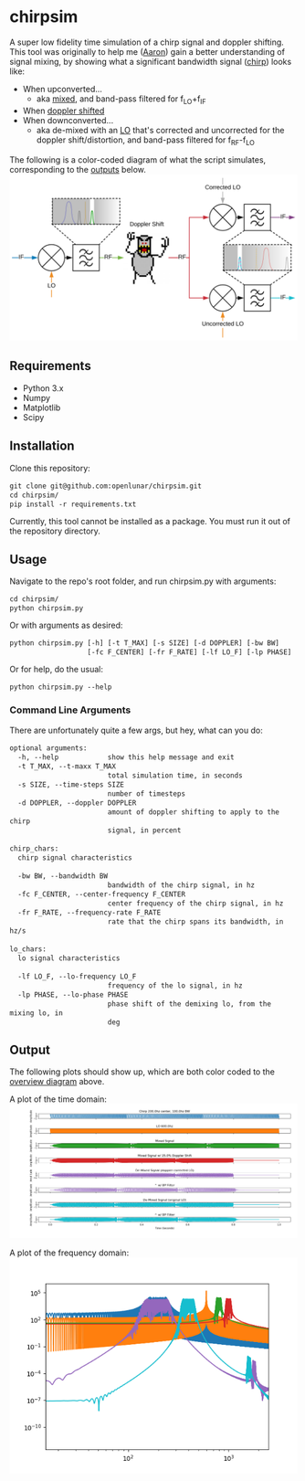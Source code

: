 # chirpsim
A super low fidelity time simulation of a chirp signal and doppler shifting.
This tool was originally to help me ([Aaron](https://github.com/a3ng7n)) gain a better
understanding of signal mixing, by showing what a significant bandwidth signal 
([chirp](https://wikipedia.org/wiki/Chirp)) looks like: 
- When upconverted...
    - aka [mixed](https://wikipedia.org/wiki/Frequency_mixer), and band-pass filtered for f<sub>LO</sub>+f<sub>IF</sub>
- When [doppler shifted](https://wikipedia.org/wiki/Doppler_effect)
- When downconverted...
    - aka de-mixed with an [LO](https://wikipedia.org/wiki/Local_oscillator)
that's corrected and uncorrected for the doppler shift/distortion, and band-pass filtered for f<sub>RF</sub>-f<sub>LO</sub>

The following is a color-coded diagram of what the script simulates, corresponding to
the [outputs](#output) below.\
![Overview Diagram](https://raw.githubusercontent.com/openlunar/chirpsim/master/overview.png)

## Requirements
* Python 3.x
* Numpy
* Matplotlib
* Scipy

## Installation
Clone this repository:

    git clone git@github.com:openlunar/chirpsim.git
    cd chirpsim/
    pip install -r requirements.txt

Currently, this tool cannot be installed as a package. You must run it
out of the repository directory.

## Usage
Navigate to the repo's root folder, and run chirpsim.py with arguments:

    cd chirpsim/
    python chirpsim.py

Or with arguments as desired:

    python chirpsim.py [-h] [-t T_MAX] [-s SIZE] [-d DOPPLER] [-bw BW]
                       [-fc F_CENTER] [-fr F_RATE] [-lf LO_F] [-lp PHASE]

Or for help, do the usual:

    python chirpsim.py --help

### Command Line Arguments
There are unfortunately quite a few args, but hey, what can you do:
    
    optional arguments:
      -h, --help            show this help message and exit
      -t T_MAX, --t-maxx T_MAX
                            total simulation time, in seconds
      -s SIZE, --time-steps SIZE
                            number of timesteps
      -d DOPPLER, --doppler DOPPLER
                            amount of doppler shifting to apply to the chirp
                            signal, in percent
    
    chirp_chars:
      chirp signal characteristics
    
      -bw BW, --bandwidth BW
                            bandwidth of the chirp signal, in hz
      -fc F_CENTER, --center-frequency F_CENTER
                            center frequency of the chirp signal, in hz
      -fr F_RATE, --frequency-rate F_RATE
                            rate that the chirp spans its bandwidth, in hz/s
    
    lo_chars:
      lo signal characteristics
    
      -lf LO_F, --lo-frequency LO_F
                            frequency of the lo signal, in hz
      -lp PHASE, --lo-phase PHASE
                            phase shift of the demixing lo, from the mixing lo, in
                            deg

## Output
The following plots should show up, which are both color coded to the [overview diagram](#chirpsim) above.

A plot of the time domain:\
![Time Plot](https://raw.githubusercontent.com/openlunar/chirpsim/master/t_plot.png)

A plot of the frequency domain:\
![Frequency Plot](https://raw.githubusercontent.com/openlunar/chirpsim/master/f_plot.png)
